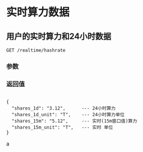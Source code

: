 # 实时算力数据

## 用户的实时算力和24小时数据

`GET /realtime/hashrate`

### 参数


### 返回值

```

{
  "shares_1d": "3.12",      --- 24小时算力
  "shares_1d_unit": "T",    --- 24小时算力单位
  "shares_15m": "5.12",     --- 实时(15m窗口值)算力
  "shares_15m_unit": "T",   --- 实时 单位
}
```
a